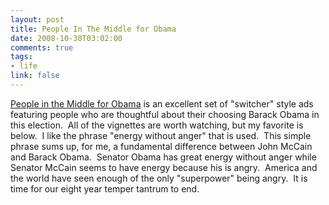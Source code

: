 ```yaml
--- 
layout: post
title: People In The Middle for Obama
date: 2008-10-30T03:02:00
comments: true
tags:
- life
link: false
---
```

<a title="People in the Middle for Obama" href="http://peopleinthemiddleforobama.org">People in the Middle for Obama</a> is an excellent set of "switcher" style ads featuring people who are thoughtful about their choosing Barack Obama in this election.  All of the vignettes are worth watching, but my favorite is below.  I like the phrase "energy without anger" that is used.  This simple phrase sums up, for me, a fundamental difference between John McCain and Barack Obama.  Senator Obama has great energy without anger while Senator McCain seems to have energy because his is angry.  America and the world have seen enough of the only "superpower" being angry.  It is time for our eight year temper tantrum to end.

<object classid="clsid:d27cdb6e-ae6d-11cf-96b8-444553540000" width="425" height="344" codebase="http://download.macromedia.com/pub/shockwave/cabs/flash/swflash.cab#version=6,0,40,0"><param name="allowFullScreen" value="true" /><param name="src" value="http://www.youtube.com/v/AWicyho4F14&amp;hl=en&amp;fs=1&amp;ap=%2526fmt%3D18" /><embed type="application/x-shockwave-flash" width="425" height="344" src="http://www.youtube.com/v/AWicyho4F14&amp;hl=en&amp;fs=1&amp;ap=%2526fmt%3D18" allowfullscreen="true"></embed></object><img style="visibility: hidden; width: 0px; height: 0px;" src="http://counters.gigya.com/wildfire/IMP/CXNID=2000002.0NXC/bT*xJmx*PTEyMjU*MTE4MDQyNjAmcHQ9MTIyNTQxMTgzOTQ*NyZwPTM5NzE3MSZkPSZnPTEmdD*mbz*wYWY1ZTVkNTVjNTU*ZjAyODZkMGVkNGFmYmRkMGM4Zg==.gif" border="0" alt="" width="0" height="0" />
